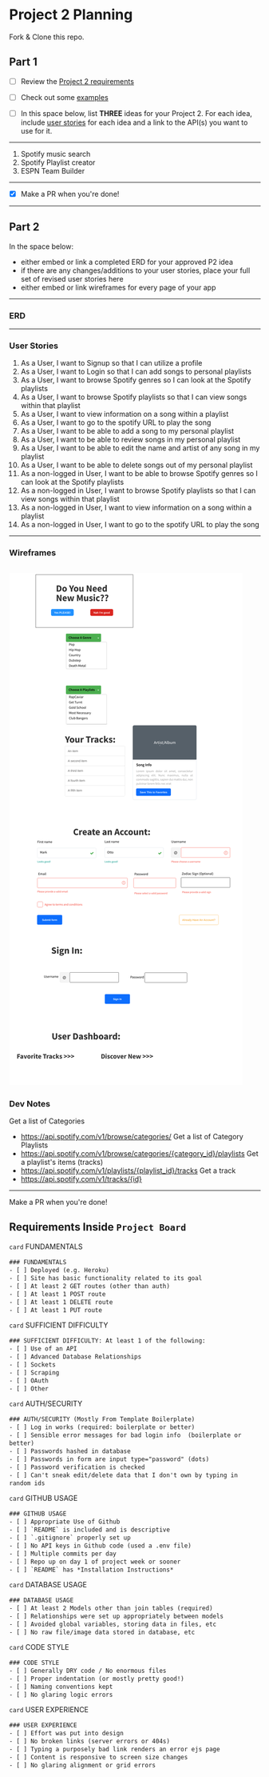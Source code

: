 # Project 2 Planning

Fork & Clone this repo.

## Part 1

- [ ] Review the [Project 2 requirements](https://romebell.gitbook.io/seirfx-621/projects/project-2)

- [ ] Check out some [examples](https://romebell.gitbook.io/seirfx-621/projects/past-projects/project2)

- [ ] In this space below, list **THREE** ideas for your Project 2. For each idea, include [user stories](https://www.atlassian.com/agile/project-management/user-stories) for each idea and a link to the API(s) you want to use for it.

--------------------------------------------------------
1. Spotify music search
2. Spotify Playlist creator
3. ESPN Team Builder
---------------------------------------------------------

- [x] Make a PR when you're done!

---

## Part 2

In the space below:
* either embed or link a completed ERD for your approved P2 idea
* if there are any changes/additions to your user stories, place your full set of revised user stories here
* either embed or link wireframes for every page of your app

----------------------------------------------------------
### ERD

----------------------------------------------------------
### User Stories
1. As a User, I want to Signup so that I can utilize a profile
2. As a User, I want to Login so that I can add songs to personal playlists
3. As a User, I want to browse Spotify genres so I can look at the Spotify playlists 
4. As a User, I want to browse Spotify playlists so that I can view songs within that playlist
5. As a User, I want to view information on a song within a playlist
6. As a User, I want to go to the spotify URL to play the song
7. As a User, I want to be able to add a song to my personal playlist
8. As a User, I want to be able to review songs in my personal playlist
9. As a User, I want to be able to edit the name and artist of any song in my playlist
10. As a User, I want to be able to delete songs out of my personal playlist
11. As a non-logged in User, I want to be able to browse Spotify genres so I can look at the Spotify playlists 
12. As a non-logged in User, I want to browse Spotify playlists so that I can view songs within that playlist
13. As a non-logged in User, I want to view information on a song within a playlist
14. As a non-logged in User, I want to go to the spotify URL to play the song


----------------------------------------------------------
### Wireframes
![Wire Frame](./img/WireFrameiNNM.png)
----------------------------------------------------------
### Dev Notes
Get a list of Categories
- https://api.spotify.com/v1/browse/categories/
Get a list of Category Playlists
- https://api.spotify.com/v1/browse/categories/{category_id}/playlists
Get a playlist's items (tracks)
- https://api.spotify.com/v1/playlists/{playlist_id}/tracks
Get a track
- https://api.spotify.com/v1/tracks/{id}

----------------------------------------------------------

Make a PR when you're done!


## Requirements Inside `Project Board`

`card` FUNDAMENTALS
```
### FUNDAMENTALS
- [ ] Deployed (e.g. Heroku)
- [ ] Site has basic functionality related to its goal
- [ ] At least 2 GET routes (other than auth)
- [ ] At least 1 POST route
- [ ] At least 1 DELETE route
- [ ] At least 1 PUT route
```

`card` SUFFICIENT DIFFICULTY
```
### SUFFICIENT DIFFICULTY: At least 1 of the following: 
- [ ] Use of an API
- [ ] Advanced Database Relationships
- [ ] Sockets
- [ ] Scraping
- [ ] OAuth
- [ ] Other
```

`card` AUTH/SECURITY

```
### AUTH/SECURITY (Mostly From Template Boilerplate)
- [ ] Log in works (required: boilerplate or better)
- [ ] Sensible error messages for bad login info  (boilerplate or better)
- [ ] Passwords hashed in database
- [ ] Passwords in form are input type="password" (dots)
- [ ] Password verification is checked
- [ ] Can't sneak edit/delete data that I don't own by typing in random ids
```
`card` GITHUB USAGE
```
### GITHUB USAGE
- [ ] Appropriate Use of Github
- [ ] `README` is included and is descriptive
- [ ] `.gitignore` properly set up
- [ ] No API keys in Github code (used a .env file)
- [ ] Multiple commits per day
- [ ] Repo up on day 1 of project week or sooner
- [ ] `README` has *Installation Instructions*
```

`card` DATABASE USAGE
```
### DATABASE USAGE
- [ ] At least 2 Models other than join tables (required)
- [ ] Relationships were set up appropriately between models
- [ ] Avoided global variables, storing data in files, etc
- [ ] No raw file/image data stored in database, etc
```

`card` CODE STYLE
```
### CODE STYLE
- [ ] Generally DRY code / No enormous files
- [ ] Proper indentation (or mostly pretty good!)
- [ ] Naming conventions kept
- [ ] No glaring logic errors
```
`card` USER EXPERIENCE
```
### USER EXPERIENCE
- [ ] Effort was put into design
- [ ] No broken links (server errors or 404s)
- [ ] Typing a purposely bad link renders an error ejs page
- [ ] Content is responsive to screen size changes
- [ ] No glaring alignment or grid errors
```
